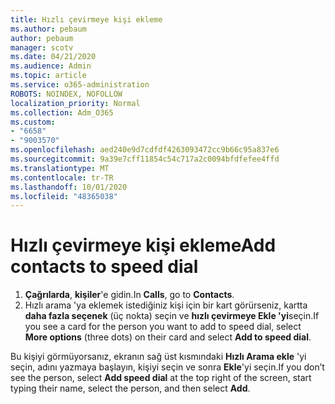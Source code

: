 ```yaml
---
title: Hızlı çevirmeye kişi ekleme
ms.author: pebaum
author: pebaum
manager: scotv
ms.date: 04/21/2020
ms.audience: Admin
ms.topic: article
ms.service: o365-administration
ROBOTS: NOINDEX, NOFOLLOW
localization_priority: Normal
ms.collection: Adm_O365
ms.custom:
- "6658"
- "9003570"
ms.openlocfilehash: aed240e9d7cdfdf4263093472cc9b66c95a837e6
ms.sourcegitcommit: 9a39e7cff11854c54c717a2c0094bfdfefee4ffd
ms.translationtype: MT
ms.contentlocale: tr-TR
ms.lasthandoff: 10/01/2020
ms.locfileid: "48365038"
---
```

# <a name="add-contacts-to-speed-dial"></a><span data-ttu-id="5f60e-102">Hızlı çevirmeye kişi ekleme</span><span class="sxs-lookup"><span data-stu-id="5f60e-102">Add contacts to speed dial</span></span>

1. <span data-ttu-id="5f60e-103">**Çağrılarda**, **kişiler**'e gidin.</span><span class="sxs-lookup"><span data-stu-id="5f60e-103">In  **Calls**, go to  **Contacts**.</span></span>
2. <span data-ttu-id="5f60e-104">Hızlı arama 'ya eklemek istediğiniz kişi için bir kart görürseniz, kartta  **daha fazla seçenek**  (üç nokta) seçin ve  **hızlı çevirmeye Ekle 'yi**seçin.</span><span class="sxs-lookup"><span data-stu-id="5f60e-104">If you see a card for the person you want to add to speed dial, select  **More options**  (three dots) on their card and select  **Add to speed dial**.</span></span>

<span data-ttu-id="5f60e-105">Bu kişiyi görmüyorsanız, ekranın sağ üst kısmındaki  **Hızlı Arama ekle**  'yi seçin, adını yazmaya başlayın, kişiyi seçin ve sonra  **Ekle**'yi seçin.</span><span class="sxs-lookup"><span data-stu-id="5f60e-105">If you don’t see the person, select  **Add speed dial**  at the top right of the screen, start typing their name, select the person, and then select  **Add**.</span></span>
